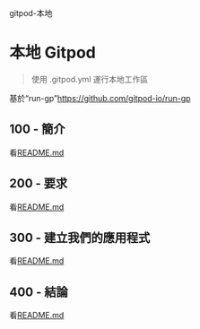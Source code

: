 gitpod-本地

# 本地 Gitpod

> 使用 .gitpod.yml 運行本地工作區

基於“run-gp”<https://github.com/gitpod-io/run-gp>

## 100 - 簡介

看[README.md](./100/README.md)

## 200 - 要求

看[README.md](./200/README.md)

## 300 - 建立我們的應用程式

看[README.md](./300/README.md)

## 400 - 結論

看[README.md](./400/README.md)
